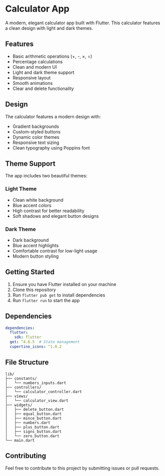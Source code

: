 # Calculator App

A modern, elegant calculator app built with Flutter. This calculator features a clean design with light and dark themes.

## Features

- Basic arithmetic operations (+, -, ×, ÷)
- Percentage calculations
- Clean and modern UI
- Light and dark theme support
- Responsive layout
- Smooth animations
- Clear and delete functionality

## Design

The calculator features a modern design with:

- Gradient backgrounds
- Custom-styled buttons
- Dynamic color themes
- Responsive text sizing
- Clean typography using Poppins font

## Theme Support

The app includes two beautiful themes:

### Light Theme

- Clean white background
- Blue accent colors
- High contrast for better readability
- Soft shadows and elegant button designs

### Dark Theme

- Dark background
- Blue accent highlights
- Comfortable contrast for low-light usage
- Modern button styling

## Getting Started

1. Ensure you have Flutter installed on your machine
2. Clone this repository
3. Run `flutter pub get` to install dependencies
4. Run `flutter run` to start the app

## Dependencies

```yaml
dependencies:
  flutter:
    sdk: flutter
  get: ^4.6.5  # State management
  cupertino_icons: ^1.0.2
```

## File Structure

```
lib/
├── constants/
│   └── numbers_inputs.dart
├── controllers/
│   └── calculator_controller.dart
├── views/
│   └── calculator_view.dart
├── widgets/
│   ├── delete_button.dart
│   ├── equal_button.dart
│   ├── mince_button.dart
│   ├── numbers.dart
│   ├── plus_button.dart
│   ├── signs_button.dart
│   └── zero_button.dart
└── main.dart
```

## Contributing

Feel free to contribute to this project by submitting issues or pull requests.
